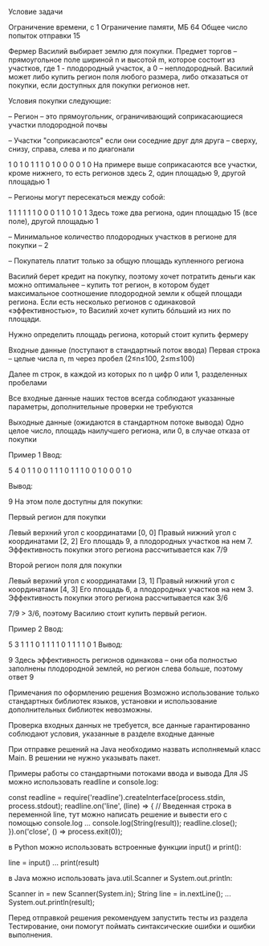 Условие задачи

Ограничение времени, с	1
Ограничение памяти, МБ	64
Общее число попыток отправки	15

Фермер Василий выбирает землю для покупки. Предмет торгов – прямоугольное поле шириной n и высотой m, которое состоит из участков, где 1 - плодородный участок, а 0 – неплодородный. Василий может либо купить регион поля любого размера, либо отказаться от покупки, если доступных для покупки регионов нет.


Условия покупки следующие:

– Регион – это прямоугольник, ограничивающий соприкасающиеся участки плодородной почвы

– Участки "соприкасаются" если они соседние друг для друга – сверху, снизу, справа, слева и по диагонали

1 0 1
0 1 1
1 0 1
0 0 0
0 1 0
На примере выше соприкасаются все участки, кроме нижнего, то есть регионов здесь 2, один площадью 9, другой площадью 1

– Регионы могут пересекаться между собой:

1 1 1 1 1
1 0 0 0 1
1 0 1 0 1
Здесь тоже два региона, один площадью 15 (все поле), другой площадью 1

– Минимальное количество плодородных участков в регионе для покупки – 2

– Покупатель платит только за общую площадь купленного региона


Василий берет кредит на покупку, поэтому хочет потратить деньги как можно оптимальнее – купить тот регион, в котором будет максимальное соотношение плодородной земли к общей площади региона. Если есть несколько регионов с одинаковой «эффективностью», то Василий хочет купить бóльший из них по площади.

Нужно определить площадь региона, который стоит купить фермеру


Входные данные (поступают в стандартный поток ввода)
Первая строка – целые числа n, m через пробел (2≤n≤100, 2≤m≤100)

Далее m строк, в каждой из которых по n цифр 0 или 1, разделенных пробелами

Все входные данные наших тестов всегда соблюдают указанные параметры, дополнительные проверки не требуются


Выходные данные (ожидаются в стандартном потоке вывода)
Одно целое число, площадь наилучшего региона, или 0, в случае отказа от покупки


Пример 1
Ввод:

5 4
0 1 1 0 0
1 1 1 0 1
1 1 0 0 1
0 0 0 1 0

Вывод:

9
На этом поле доступны для покупки:

Первый регион для покупки

Левый верхний угол с координатами [0, 0]
Правый нижний угол с координатами [2, 2]
Его площадь 9, а плодородных участков на нем 7.
Эффективность покупки этого региона рассчитывается как 7/9

Второй регион поля для покупки

Левый верхний угол с координатами [3, 1]
Правый нижний угол с координатами [4, 3]
Его площадь 6, а плодородных участков на нем 3.
Эффективность покупки этого региона рассчитывается как 3/6

7/9 > 3/6, поэтому Василию стоит купить первый регион.


Пример 2
Ввод:

5 3
1 1 1 0 1
1 1 1 0 1
1 1 1 0 1
Вывод:

9
Здесь эффективность регионов одинакова – они оба полностью заполнены плодородной землей, но регион слева больше, поэтому ответ 9



Примечания по оформлению решения
Возможно использование только стандартных библиотек языков, установки и использование дополнительных библиотек невозможны.

Проверка входных данных не требуется, все данные гарантированно соблюдают условия, указанные в разделе входные данные

При отправке решений на Java необходимо назвать исполняемый класс Main. В решении не нужно указывать пакет.


Примеры работы со стандартными потоками ввода и вывода
Для JS можно использовать readline и console.log:

const readline = require('readline').createInterface(process.stdin, process.stdout);
readline.on('line', (line) => {
// Введенная строка в переменной line, тут можно написать решение и вывести его с помощью console.log
...
console.log(String(result));
readline.close();
}).on('close', () => process.exit(0));

в Python можно использовать встроенные функции input() и print():

line = input()
...
print(result)

в Java можно использовать java.util.Scanner и System.out.println:

Scanner in = new Scanner(System.in);
String line = in.nextLine();
...
System.out.println(result);

Перед отправкой решения рекомендуем запустить тесты из раздела Тестирование, они помогут поймать синтаксические ошибки и ошибки выполнения.